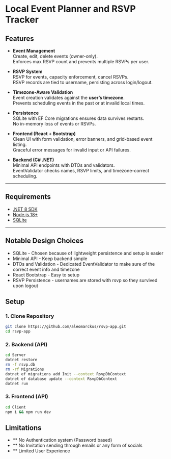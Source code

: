 # Local Event Planner and RSVP Tracker



## Features

- **Event Management**  
  Create, edit, delete events (owner-only).  
  Enforces max RSVP count and prevents multiple RSVPs per user.

- **RSVP System**  
  RSVP for events, capacity enforcement, cancel RSVPs.  
  RSVP records are tied to username, persisting across login/logout.

- **Timezone-Aware Validation**  
  Event creation validates against the **user’s timezone**.  
  Prevents scheduling events in the past or at invalid local times.

- **Persistence**  
  SQLite with EF Core migrations ensures data survives restarts.  
  No in-memory loss of events or RSVPs.

- **Frontend (React + Bootstrap)**  
  Clean UI with form validation, error banners, and grid-based event listing.  
  Graceful error messages for invalid input or API failures.

- **Backend (C# .NET)**  
  Minimal API endpoints with DTOs and validators.  
  EventValidator checks names, RSVP limits, and timezone-correct scheduling.

---

## Requirements

- [.NET 8 SDK](https://dotnet.microsoft.com/download)
- [Node.js 18+](https://nodejs.org/)
- [SQLite](https://www.sqlite.org/)

---

## Notable Design Choices

- SQLite - Chosen because of lightweight persistence and setup is easier
- Minimal API - Keep backend simple
- DTOs and Validation - Dedicated EventValidator to make sure of the correct event info and timezone
- React Bootstrap - Easy to setup 
- RSVP Persistence - usernames are stored with rsvp so they survived upon logout 


## Setup

### 1. Clone Repository
```bash
git clone https://github.com/aleomarckus/rsvp-app.git
cd rsvp-app
```


### 2. Backend (API)
```bash
cd Server
dotnet restore
rm -f rsvp.db                                          
rm -rf Migrations                        
dotnet ef migrations add Init --context RsvpDbContext
dotnet ef database update --context RsvpDbContext
dotnet run
```

### 3. Frontend (API)
```bash
cd Client
npm i && npm run dev
```


## Limitations
- ** No Authentication system (Password based)
- ** No Invitation sending through emails or any form of socials
- ** Limited User Experience